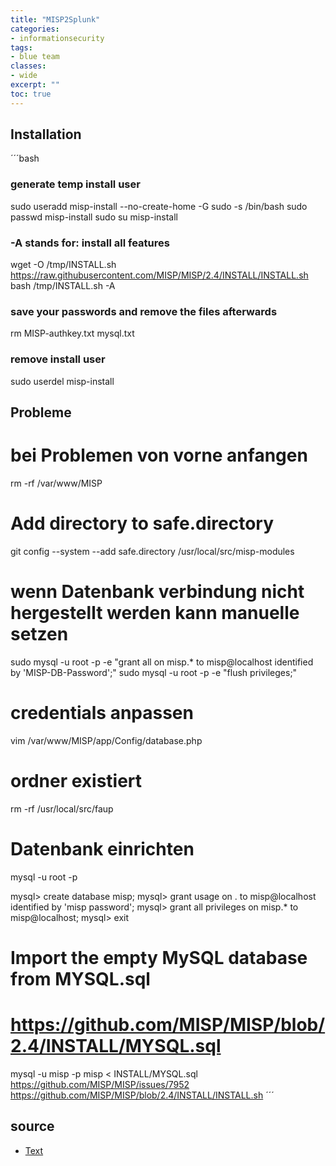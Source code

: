 ```yaml
---
title: "MISP2Splunk"
categories: 
- informationsecurity
tags:
- blue team
classes: 
- wide
excerpt: "" 
toc: true
--- 
```


## Installation

´´´bash
### generate temp install user
sudo useradd misp-install --no-create-home -G sudo -s /bin/bash
sudo passwd misp-install
sudo su misp-install

### -A stands for: install all features
wget -O /tmp/INSTALL.sh https://raw.githubusercontent.com/MISP/MISP/2.4/INSTALL/INSTALL.sh
bash /tmp/INSTALL.sh -A

### save your passwords and remove the files afterwards
rm MISP-authkey.txt mysql.txt

### remove install user
sudo userdel misp-install

## Probleme
# bei Problemen von vorne anfangen
rm -rf /var/www/MISP

# Add directory to safe.directory
git config --system --add safe.directory /usr/local/src/misp-modules

# wenn Datenbank verbindung nicht hergestellt werden kann manuelle setzen
sudo mysql -u root -p -e "grant all on misp.* to misp@localhost identified by 'MISP-DB-Password';"
sudo mysql -u root -p -e "flush privileges;"

# credentials anpassen
vim /var/www/MISP/app/Config/database.php

# ordner existiert
rm -rf /usr/local/src/faup

# Datenbank einrichten
mysql -u root -p

mysql> create database misp;
mysql> grant usage on . to misp@localhost identified by 'misp password';
mysql> grant all privileges on misp.* to misp@localhost;
mysql> exit

# Import the empty MySQL database from MYSQL.sql
# https://github.com/MISP/MISP/blob/2.4/INSTALL/MYSQL.sql
mysql -u misp -p misp < INSTALL/MYSQL.sql
https://github.com/MISP/MISP/issues/7952
https://github.com/MISP/MISP/blob/2.4/INSTALL/INSTALL.sh
´´´

## source

* [Text][def]

[def]: https://www.misp-project.org/best-practices-in-threat-intelligence.html